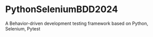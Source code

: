 # PythonSeleniumBDD2024
A Behavior-driven development testing framework based on Python, Selenium, Pytest
